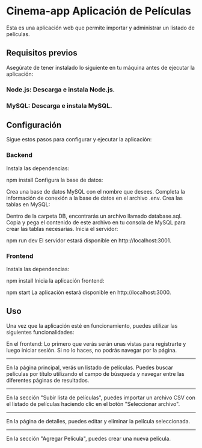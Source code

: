 # Cinema-app Aplicación de Películas
Esta es una aplicación web que permite importar y administrar un listado de películas.

## Requisitos previos
Asegúrate de tener instalado lo siguiente en tu máquina antes de ejecutar la aplicación:

### Node.js: Descarga e instala Node.js.

### MySQL: Descarga e instala MySQL.

## Configuración
Sigue estos pasos para configurar y ejecutar la aplicación:

### Backend

Instala las dependencias:

npm install
Configura la base de datos:

Crea una base de datos MySQL con el nombre que desees.
Completa la información de conexión a la base de datos en el archivo .env.
Crea las tablas en MySQL:

Dentro de la carpeta DB, encontrarás un archivo llamado database.sql. Copia y pega el contenido de este archivo en tu consola de MySQL para crear las tablas necesarias.
Inicia el servidor:

npm run dev
El servidor estará disponible en http://localhost:3001.

### Frontend

Instala las dependencias:

npm install
Inicia la aplicación frontend:

npm start
La aplicación estará disponible en http://localhost:3000.

## Uso
Una vez que la aplicación esté en funcionamiento, puedes utilizar las siguientes funcionalidades:

En el frontend:
Lo primero que verás serán unas vistas para registrarte y luego iniciar sesión. Si no lo haces, no podrás navegar por la página.

---


En la página principal, verás un listado de películas. Puedes buscar películas por título utilizando el campo de búsqueda y navegar entre las diferentes páginas de resultados.

---


En la sección "Subir lista de películas", puedes importar un archivo CSV con el listado de películas haciendo clic en el botón "Seleccionar archivo".

---


En la página de detalles, puedes editar y eliminar la película seleccionada.

---


En la sección "Agregar Película", puedes crear una nueva película.



